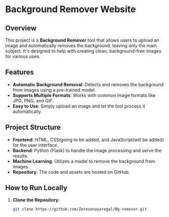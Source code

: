 # Background Remover Website

## Overview
This project is a **Background Remover** tool that allows users to upload an image and automatically removes the background, leaving only the main subject. It's designed to help with creating clean, background-free images for various uses.

## Features
- **Automatic Background Removal**: Detects and removes the background from images using a pre-trained model.
- **Supports Multiple Formats**: Works with common image formats like JPG, PNG, and GIF.
- **Easy to Use**: Simply upload an image and let the tool process it automatically.

## Project Structure
- **Frontend**: HTML, CSS(going to be added, and JavaScript(will be added) for the user interface.
- **Backend**: Python (Flask) to handle the image processing and serve the results.
- **Machine Learning**: Utilizes a model to remove the background from images.
- **Repository**: The code and assets are hosted on GitHub.

## How to Run Locally
1. **Clone the Repository**:
   ```bash
   git clone https://github.com/Zeresenayaregal/Bg-remover.git
